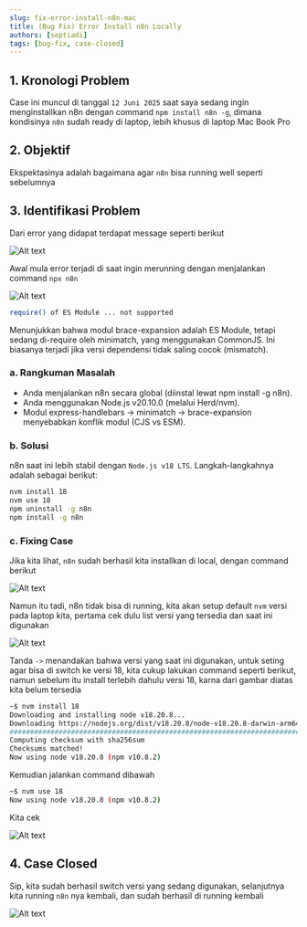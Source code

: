 ```yaml
---
slug: fix-error-install-n8n-mac
title: (Bug Fix) Error Install n8n Locally
authors: [septiadi]
tags: [bug-fix, case-closed]
---
```


## 1. Kronologi Problem

Case ini muncul di tanggal `12 Juni 2025` saat saya sedang ingin menginstallkan n8n dengan command `npm install n8n -g`, dimana kondisinya `n8n` sudah ready di laptop, lebih khusus di laptop Mac Book Pro

## 2. Objektif

Ekspektasinya adalah bagaimana agar `n8n` bisa running well seperti sebelumnya

## 3. Identifikasi Problem

Dari error yang didapat terdapat message seperti berikut

<img src="/img/12-06-25-blog/Screenshot 2025-06-12 at 12.13.19.png" alt="Alt text"  />

Awal mula error terjadi di saat ingin merunning dengan menjalankan command `npx n8n`

<img src="/img/12-06-25-blog/Screenshot 2025-06-12 at 12.13.29.png" alt="Alt text"  />

```.sh
require() of ES Module ... not supported
```

Menunjukkan bahwa modul brace-expansion adalah ES Module, tetapi sedang di-require oleh minimatch, yang menggunakan CommonJS. Ini biasanya terjadi jika versi dependensi tidak saling cocok (mismatch).

### a. Rangkuman Masalah

- Anda menjalankan n8n secara global (diinstal lewat npm install -g n8n).
- Anda menggunakan Node.js v20.10.0 (melalui Herd/nvm).
- Modul express-handlebars → minimatch → brace-expansion menyebabkan konflik modul (CJS vs ESM).

### b. Solusi

n8n saat ini lebih stabil dengan `Node.js v18 LTS`. Langkah-langkahnya adalah sebagai berikut:

```.sh
nvm install 18
nvm use 18
npm uninstall -g n8n
npm install -g n8n
```

### c. Fixing Case

Jika kita lihat, `n8n` sudah berhasil kita installkan di local, dengan command berikut

<img src="/img/12-06-25-blog/Screenshot 2025-06-12 at 12.13.40.png" alt="Alt text"  />

Namun itu tadi, n8n tidak bisa di running, kita akan setup default `nvm` versi pada laptop kita, pertama cek dulu list versi yang tersedia dan saat ini digunakan

<img src="/img/12-06-25-blog/Screenshot 2025-06-12 at 12.13.46.png" alt="Alt text"  />

Tanda `->` menandakan bahwa versi yang saat ini digunakan, untuk seting agar bisa di switch ke versi 18, kita cukup lakukan command seperti berikut, namun sebelum itu install terlebih dahulu versi 18, karna dari gambar diatas kita belum tersedia

```.sh
~$ nvm install 18
Downloading and installing node v18.20.8...
Downloading https://nodejs.org/dist/v18.20.8/node-v18.20.8-darwin-arm64.tar.xz...
############################################################################################ 100.0%
Computing checksum with sha256sum
Checksums matched!
Now using node v18.20.8 (npm v10.8.2)
```

Kemudian jalankan command dibawah 

```.sh
~$ nvm use 18    
Now using node v18.20.8 (npm v10.8.2)
```

Kita cek 

<img src="/img/12-06-25-blog/Screenshot 2025-06-12 at 13.23.47.png" alt="Alt text"  />

## 4. Case Closed

Sip, kita sudah berhasil switch versi yang sedang digunakan, selanjutnya kita running `n8n` nya kembali, dan sudah berhasil di running kembali

<img src="/img/12-06-25-blog/Screenshot 2025-06-12 at 12.14.04.png" alt="Alt text"  />